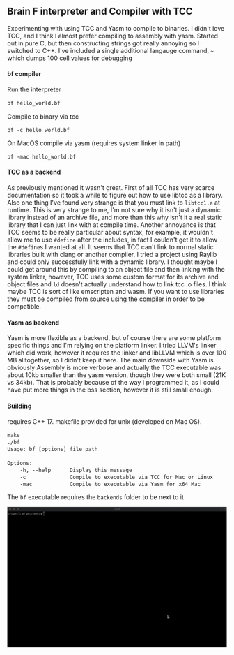 ## Brain F interpreter and Compiler with TCC
Experimenting with using TCC and Yasm to compile to binaries. I didn't love TCC, and I think I almost prefer compiling to assembly with yasm. Started out in pure C, but then constructing strings got really annoying so I switched to C++. I've included a single additional langauge command, `~` which dumps 100 cell values for debugging

#### bf compiler
Run the interpreter
```sh
bf hello_world.bf
```
Compile to binary via tcc
```
bf -c hello_world.bf
```

On MacOS compile via yasm (requires system linker in path)
```
bf -mac hello_world.bf
```

#### TCC as a backend
As previously mentioned it wasn't great. First of all TCC has very scarce documentation so it took a while to figure out how to use libtcc as a library. Also one thing I've found very strange is that you must link to `libtcc1.a` at runtime. This is very strange to me, I'm not sure why it isn't just a dynamic library instead of an archive file, and more than this why isn't it a real static library that I can just link with at compile time. Another annoyance is that TCC seems to be really particular about syntax, for example, it wouldn't allow me to use `#define` after the includes, in fact I couldn't get it to allow the `#define`s I wanted at all. It seems that TCC can't link to normal static libraries built with clang or another compiler. I tried a project using Raylib and could only successfully link with a dynamic library. I thought maybe I could get around this by compiling to an object file and then linking with the system linker, however, TCC uses some custom format for its archive and object files and `ld` doesn't actually understand how to link tcc .o files. I think maybe TCC is sort of like emscripten and wasm. If you want to use libraries they must be compiled from source using the compiler in order to be compatible. 

#### Yasm as backend
Yasm is more flexible as a backend, but of course there are some platform specific things and I'm relying on the platform linker. I tried LLVM's linker which did work, however it requires the linker and libLLVM which is over 100 MB alltogether, so I didn't keep it here. The main downside with Yasm is obviously Assembly is more verbose and actually the TCC executable was about 10kb smaller than the yasm version, though they were both small (21K vs 34kb). That is probably because of the way I programmed it, as I could have put more things in the bss section, however it is still small enough.

#### Building
requires C++ 17. makefile provided for unix (developed on Mac OS).
```
make 
./bf
Usage: bf [options] file_path

Options: 
    -h, --help      Display this message
    -c              Compile to executable via TCC for Mac or Linux
    -mac            Compile to executable via Yasm for x64 Mac
```
The `bf` executable requires the `backends` folder to be next to it

![](bf_demo.gif)

